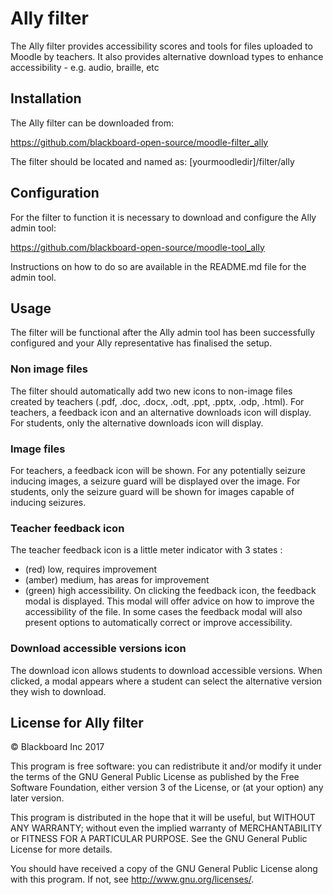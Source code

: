# Ally filter

The Ally filter provides accessibility scores and tools for files uploaded to Moodle by teachers. It also provides
alternative download types to enhance accessibility - e.g. audio, braille, etc

## Installation

The Ally filter can be downloaded from:

https://github.com/blackboard-open-source/moodle-filter_ally

The filter should be located and named as:
 [yourmoodledir]/filter/ally
 
## Configuration

For the filter to function it is necessary to download and configure the Ally admin tool:
 
https://github.com/blackboard-open-source/moodle-tool_ally
 
Instructions on how to do so are available in the README.md file for the admin tool.

## Usage

The filter will be functional after the Ally admin tool has been successfully configured and your Ally
representative has finalised the setup.

### Non image files

The filter should automatically add two new icons to non-image files created by teachers (.pdf, .doc, .docx, .odt, .ppt,
.pptx, .odp, .html).
For teachers, a feedback icon and an alternative downloads icon will display.
For students, only the alternative downloads icon will display.

### Image files

For teachers, a feedback icon will be shown.
For any potentially seizure inducing images, a seizure guard will be displayed over the image.
For students, only the seizure guard will be shown for images capable of inducing seizures.

### Teacher feedback icon

The teacher feedback icon is a little meter indicator with 3 states :
* (red) low, requires improvement
* (amber) medium, has areas for improvement
* (green) high accessibility.
On clicking the feedback icon, the feedback modal is displayed. This modal will offer advice on how to improve the
accessibility of the file. In some cases the feedback modal will also present options to automatically correct or
improve accessibility.

### Download accessible versions icon

The download icon allows students to download accessible versions.
When clicked, a modal appears where a student can select the alternative version they wish to download.

## License for Ally filter

© Blackboard Inc 2017

This program is free software: you can redistribute it and/or modify it under
the terms of the GNU General Public License as published by the Free Software
Foundation, either version 3 of the License, or (at your option) any later
version.

This program is distributed in the hope that it will be useful, but WITHOUT ANY
WARRANTY; without even the implied warranty of MERCHANTABILITY or FITNESS FOR A
PARTICULAR PURPOSE.  See the GNU General Public License for more details.

You should have received a copy of the GNU General Public License along with
this program.  If not, see <http://www.gnu.org/licenses/>.
